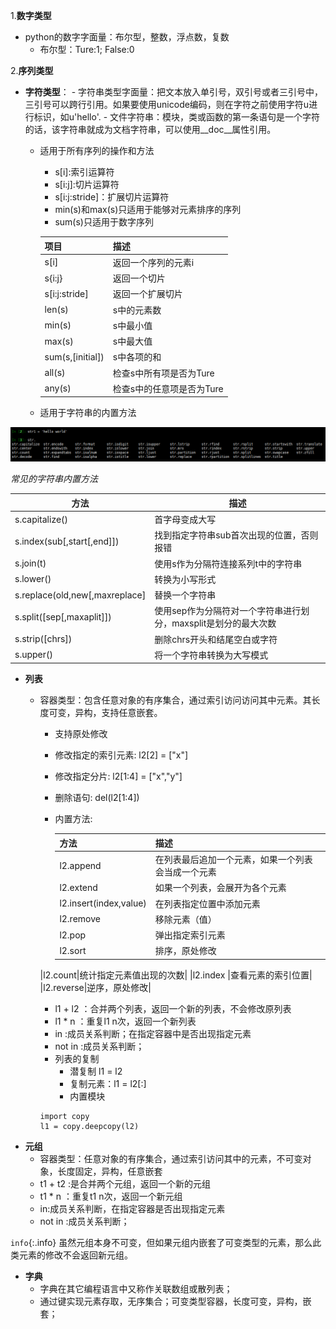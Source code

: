 
1.**数字类型**
- python的数字字面量：布尔型，整数，浮点数，复数
   - 布尔型：Ture:1; False:0
   
2.**序列类型**
- **字符类型**：
	  - 字符串类型字面量：把文本放入单引号，双引号或者三引号中，三引号可以跨行引用。如果要使用unicode编码，则在字符之前使用字符u进行标识，如u'hello'.
	  - 文件字符串：模块，类或函数的第一条语句是一个字符的话，该字符串就成为文档字符串，可以使用__doc__属性引用。
  - 适用于所有序列的操作和方法
	  - s[i]:索引运算符
	  - s[i:j]:切片运算符
	  - s[i:j:stride]：扩展切片运算符
	  - min(s)和max(s)只适用于能够对元素排序的序列
	  - sum(s)只适用于数字序列
	
	|项目|描述|
	|---|----|
	|s[i]|返回一个序列的元素i|
	|s{i:j}|返回一个切片|
	|s[i:j:stride]|返回一个扩展切片|
	|len(s)|s中的元素数|
	|min(s)|s中最小值|
	|max(s)|s中最大值|
	|sum(s,[initial])|s中各项的和|
	|all(s)|检查s中所有项是否为Ture|
	|any(s)|检查s中的任意项是否为Ture|

  - 适用于字符串的内置方法

![image](/image/py-str.png)

*常见的字符串内置方法*

|方法|描述|
|---|---|
|s.capitalize()|首字母变成大写|
|s.index(sub[,start[,end]])|找到指定字符串sub首次出现的位置，否则报错|
|s.join(t)|使用s作为分隔符连接系列t中的字符串|
|s.lower()|转换为小写形式|
|s.replace(old,new[,maxreplace]|替换一个字符串|
|s.split([sep[,maxaplit]])|使用sep作为分隔符对一个字符串进行划分，maxsplit是划分的最大次数|
|s.strip([chrs])|删除chrs开头和结尾空白或字符|
|s.upper()|将一个字符串转换为大写模式|

- **列表**
  - 容器类型：包含任意对象的有序集合，通过索引访问访问其中元素。其长度可变，异构，支持任意嵌套。
	- 支持原处修改
	- 修改指定的索引元素:
			l2[2] = ["x"] 
	- 修改指定分片:
			l2[1:4] = ["x","y"]
	- 删除语句:
			del(l2[1:4]) 
	- 内置方法:
		
		|方法|描述|
		|---|---|
		|l2.append|在列表最后追加一个元素，如果一个列表会当成一个元素|
		|l2.extend|如果一个列表，会展开为各个元素|
		|l2.insert(index,value)|在列表指定位置中添加元素|
		|l2.remove|移除元素（值）|
		|l2.pop|弹出指定索引元素|
		|l2.sort|排序，原处修改|
    |l2.count|统计指定元素值出现的次数|
		|l2.index |查看元素的索引位置|
		|l2.reverse|逆序，原处修改|

	- l1 + l2 ：合并两个列表，返回一个新的列表，不会修改原列表
	- l1 * n ：重复l1 n次，返回一个新列表
	- in :成员关系判断；在指定容器中是否出现指定元素
	- not in :成员关系判断；
	- 列表的复制
		- 潜复制 l1 = l2
		- 复制元素：l1 = l2[:]
		- 内置模块
	
	```
	import copy
	l1 = copy.deepcopy(l2)
	```
- **元组**
	- 容器类型：任意对象的有序集合，通过索引访问其中的元素，不可变对象，长度固定，异构，任意嵌套
	- t1 + t2 :是合并两个元组，返回一个新的元组
	- t1 * n ：重复t1 n次，返回一个新元组
	- in:成员关系判断，在指定容器是否出现指定元素
	- not in :成员关系判断；

`info`{:.info} 虽然元组本身不可变，但如果元组内嵌套了可变类型的元素，那么此类元素的修改不会返回新元组。

- **字典**
	- 字典在其它编程语言中又称作关联数组或散列表；
	- 通过键实现元素存取，无序集合；可变类型容器，长度可变，异构，嵌套；